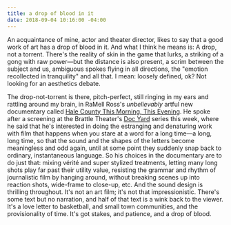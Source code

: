 ```yaml
---
title: a drop of blood in it
date: 2018-09-04 10:16:00 -04:00
---
```


An acquaintance of mine, actor and theater director, likes to say that a good work of art has a drop of blood in it. And what I think he means is: A drop, not a torrent. There's the reality of skin in the game that lurks, a striking of a gong with raw power—but the distance is also present, a scrim between the subject and us, ambiguous spokes flying in all directions, the "emotion recollected in tranquility" and all that. I mean: loosely defined, ok? Not looking for an aesthetics debate.

The drop-not-torrent is there, pitch-perfect, still ringing in my ears and rattling around my brain, in RaMell Ross's *unbelievably* artful new documentary called [Hale County This Morning, This Evening](https://en.wikipedia.org/wiki/Hale_County_This_Morning,_This_Evening). He spoke after a screening at the Brattle Theater's [Doc Yard](http://thedocyard.com/) series this week, where he said that he's interested in doing the estranging and denaturing work with film that happens when you stare at a word for a long time—a long, long time, so that the sound and the shapes of the letters become meaningless and odd again, until at some point they suddenly snap back to ordinary, instantaneous language. So his choices in the documentary are to do just that: mixing vérité and super stylized treatments, letting many long shots play far past their utility value, resisting the grammar and rhythm of journalistic film by hanging around, without breaking scenes up into reaction shots, wide-frame to close-up, etc. And the sound design is thrilling throughout. It's not an art film; it's not that impressionistic. There's some text but no narration, and half of that text is a wink back to the viewer. It's a love letter to basketball, and small town communities, and the provisionality of time.  It's got stakes, and patience, and a drop of blood.